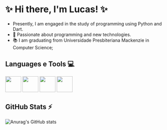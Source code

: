 # ✨ Hi there, I'm Lucas! ✨
- Presently, I am engaged in the study of programming using Python and Dart.
- 🎃 Passionate about programming and new technologies.
- 📚 I am graduating from Universidade Presbiteriana Mackenzie in Computer Science;

## Languages e Tools 💻
<img src="https://cdn.jsdelivr.net/gh/devicons/devicon@latest/icons/dart/dart-original.svg" width="50" height="50" /> <img src="https://cdn.jsdelivr.net/gh/devicons/devicon@latest/icons/git/git-original.svg" width="50" height="50" /> <img src="https://cdn.jsdelivr.net/gh/devicons/devicon@latest/icons/python/python-original-wordmark.svg" width="50" height="50" /> <img src="https://cdn.jsdelivr.net/gh/devicons/devicon@latest/icons/github/github-original.svg" width="50" height="50" />




          
## GitHub Stats ⚡
![Anurag's GitHub stats](https://github-readme-stats.vercel.app/api?username=luscadev1&show_icons=true&theme=radical)
